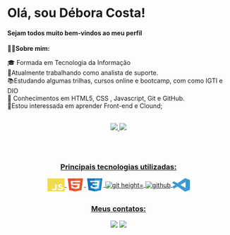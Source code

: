 # Olá, sou Débora Costa!


<h4> Sejam todos muito bem-vindos ao meu perfil </h4>

👩‍💻<b>Sobre mim:</b> <br> 

🎓 Formada em Tecnologia da Informação <br> 
🔭Atualmente  trabalhando como  analista de suporte. <br> 
📚Estudando algumas trilhas,  cursos online e bootcamp, com  como IGTI e DIO <br> 
🧠 Conhecimentos em HTML5, CSS , Javascript, Git e GitHub. <br> 
👀Estou interessada em aprender Front-end e Clound; <br><br> 
<div align="center">
  <a href="https://github.com/Deboramc05">
  <img height="180em" src="https://github-readme-stats.vercel.app/api?username=Deboramc05&show_icons=true&theme=dracula&include_all_commits=true&count_private=true"/>
  <img height="180em" src="https://github-readme-stats.vercel.app/api/top-langs/?username=Deboramc05&layout=compact&langs_count=7&theme=dracula"/>
</div>
  
  
##
  
  
  <div  align="center" style="display: inline_block"><br>
 <h3>Principais tecnologias utilizadas:</h3>
  <img align="center" alt="Js" height="30" width="40" src="https://raw.githubusercontent.com/devicons/devicon/master/icons/javascript/javascript-plain.svg">
  <img align="center" alt="HTML" height="30" width="40" src="https://raw.githubusercontent.com/devicons/devicon/master/icons/html5/html5-original.svg">
  <img align="center" alt="CSS" height="30" width="40" src="https://raw.githubusercontent.com/devicons/devicon/master/icons/css3/css3-original.svg">
  <img align="center" alt="git height="30" width="40" src="https://cdn.jsdelivr.net/gh/devicons/devicon/icons/git/git-original.svg">
  <img align="center" alt="github" height="30" width="40" src="https://cdn.jsdelivr.net/gh/devicons/devicon/icons/github/github-original.svg">
 <img align="center" alt="VSCode" height="30" width="40" src="https://raw.githubusercontent.com/devicons/devicon/master/icons/vscode/vscode-plain.svg"/>

</div>
                                                                                                                                                      
                                                                                                                                                      
##

 <div align="center"> 
<h3> Meus contatos: </h3>

  <a href = "mailto:deboramc05@gmail.com"><img src="https://img.shields.io/badge/Gmail-D14836?style=for-the-badge&logo=gmail&logoColor=white" target="_blank"></a>
<a href="https://www.linkedin.com/in/debora-macedo-da-costa-50749722 " target="_blank"><img src="https://img.shields.io/badge/-LinkedIn-%230077B5?style=for-the-badge&logo=linkedin&logoColor=white" target="_blank"></a> 
</div>                                                                                                                                                     
                                                                                                                                                      
                                                                                                                                                      
                                                                                                                                                      
                                                                                                                                                      
                                                                                                                                                      
                                                                                                                                                      
